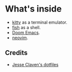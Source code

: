 # What's inside

- [kitty](https://sw.kovidgoyal.net/kitty/) as a terminal emulator.
- [fish](https://fishshell.com/) as a shell.
- [Doom Emacs](https://github.com/doomemacs/doomemacs).
- [neovim](https://neovim.io/).

## Credits

- [Jesse Claven's dotfiles](https://github.com/jesse-c/dotfiles)
